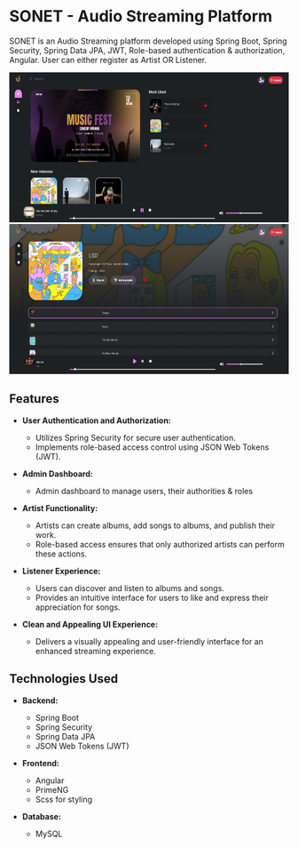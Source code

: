 # SONET - Audio Streaming Platform

SONET is an Audio Streaming platform developed using Spring Boot, Spring Security, Spring Data JPA, JWT, Role-based authentication & authorization, Angular. User can either register as Artist OR Listener.


<img src="./frontend/angular/app/src/assets/images/Sonet-1.png" alt="Sonet1" style="height: 270px; width:550px;"/>
<img src="./frontend/angular/app/src/assets/images/Sonet-2.png" alt="Sonet1" style="height: 270px; width:550px;"/>

## Features

- **User Authentication and Authorization:**
  - Utilizes Spring Security for secure user authentication.
  - Implements role-based access control using JSON Web Tokens (JWT).

- **Admin Dashboard:**
  - Admin dashboard to manage users, their authorities & roles

- **Artist Functionality:**
  - Artists can create albums, add songs to albums, and publish their work.
  - Role-based access ensures that only authorized artists can perform these actions.

- **Listener Experience:**
  - Users can discover and listen to albums and songs.
  - Provides an intuitive interface for users to like and express their appreciation for songs.

- **Clean and Appealing UI Experience:**
  - Delivers a visually appealing and user-friendly interface for an enhanced streaming experience.

## Technologies Used

- **Backend:**
  - Spring Boot
  - Spring Security
  - Spring Data JPA
  - JSON Web Tokens (JWT)

- **Frontend:**
  - Angular
  - PrimeNG
  - Scss for styling

- **Database:**
  - MySQL
